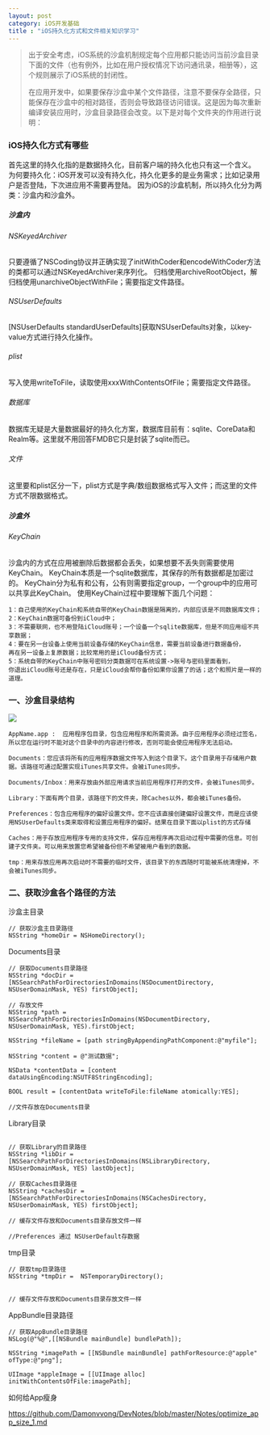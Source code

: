 ```yaml
---
layout: post
category: iOS开发基础
title : "iOS持久化方式和文件相关知识学习"
---
```


> 
>
> 
>
> 
>
> 
>
> 出于安全考虑，iOS系统的沙盒机制规定每个应用都只能访问当前沙盒目录下面的文件（也有例外，比如在用户授权情况下访问通讯录，相册等），这个规则展示了iOS系统的封闭性。
>
> 在应用开发中，如果要保存沙盒中某个文件路径，注意不要保存全路径，只能保存在沙盒中的相对路径，否则会导致路径访问错误。这是因为每次重新编译安装应用时，沙盒目录路径会改变。以下是对每个文件夹的作用进行说明：

### iOS持久化方式有哪些

首先这里的持久化指的是数据持久化，目前客户端的持久化也只有这一个含义。
为何要持久化：iOS开发可以没有持久化，持久化更多的是业务需求；比如记录用户是否登陆，下次进应用不需要再登陆。
因为iOS的沙盒机制，所以持久化分为两类：沙盒内和沙盒外。

##### 沙盒内

###### NSKeyedArchiver

只要遵循了NSCoding协议并正确实现了initWithCoder和encodeWithCoder方法的类都可以通过NSKeyedArchiver来序列化。
归档使用archiveRootObject，解归档使用unarchiveObjectWithFile；需要指定文件路径。

###### NSUserDefaults

[NSUserDefaults standardUserDefaults]获取NSUserDefaults对象，以key-value方式进行持久化操作。

###### plist

写入使用writeToFile，读取使用xxxWithContentsOfFile；需要指定文件路径。

###### 数据库

数据库无疑是大量数据最好的持久化方案，数据库目前有：sqlite、CoreData和Realm等。这里就不用回答FMDB它只是封装了sqlite而已。

###### 文件

这里要和plist区分一下，plist方式是字典/数组数据格式写入文件；而这里的文件方式不限数据格式。

##### 沙盒外

###### KeyChain

沙盒内的方式在应用被删除后数据都会丢失，如果想要不丢失则需要使用KeyChain。
KeyChain本质是一个sqlite数据库，其保存的所有数据都是加密过的。
KeyChain分为私有和公有，公有则需要指定group，一个group中的应用可以共享此KeyChain。
使用KeyChain过程中要理解下面几个问题：

```
1：自己使用的KeyChain和系统自带的KeyChain数据是隔离的，内部应该是不同数据库文件；
2：KeyChain数据可备份到iCloud中；
3：不需要联网，也不用登陆iCloud账号；一个设备一个sqlite数据库，但是不同应用组不共享数据；
4：要在另一台设备上使用当前设备存储的KeyChain信息，需要当前设备进行数据备份，
再在另一设备上复原数据；比较常用的是iCloud备份方式；
5：系统自带的KeyChain中账号密码分类数据可在系统设置->账号与密码里面看到，
你退出iCloud账号还是存在，只是iCloud会帮你备份如果你设置了的话；这个和照片是一样的道理。
```



### 一、沙盒目录结构

![](https://xilankong.github.io/resource/ios_app_file.png)

```
AppName.app :  应用程序包目录，包含应用程序和所需资源。由于应用程序必须经过签名，所以您在运行时不能对这个目录中的内容进行修改，否则可能会使应用程序无法启动。

Documents：您应该将所有的应用程序数据文件写入到这个目录下。这个目录用于存储用户数据。该路径可通过配置实现iTunes共享文件。会被iTunes同步。

Documents/Inbox：用来存放由外部应用请求当前应用程序打开的文件，会被iTunes同步。

Library：下面有两个目录，该路径下的文件夹，除Caches以外，都会被iTunes备份。

Preferences：包含应用程序的偏好设置文件。您不应该直接创建偏好设置文件，而是应该使用NSUserDefaults类来取得和设置应用程序的偏好。结果在目录下面以plist的方式存储

Caches：用于存放应用程序专用的支持文件，保存应用程序再次启动过程中需要的信息。可创建子文件夹。可以用来放置您希望被备份但不希望被用户看到的数据。

tmp：用来存放应用再次启动时不需要的临时文件，该目录下的东西随时可能被系统清理掉，不会被iTunes同步。

```

### 二、获取沙盒各个路径的方法

沙盒主目录

```
// 获取沙盒主目录路径
NSString *homeDir = NSHomeDirectory();
```

Documents目录

```
// 获取Documents目录路径
NSString *docDir = [NSSearchPathForDirectoriesInDomains(NSDocumentDirectory, NSUserDomainMask, YES) firstObject];

// 存放文件
NSString *path = NSSearchPathForDirectoriesInDomains(NSDocumentDirectory, NSUserDomainMask, YES).firstObject;
    
NSString *fileName = [path stringByAppendingPathComponent:@"myfile"];

NSString *content = @"测试数据";

NSData *contentData = [content dataUsingEncoding:NSUTF8StringEncoding];

BOOL result = [contentData writeToFile:fileName atomically:YES];

//文件存放在Documents目录
```

Library目录

```

// 获取Library的目录路径
NSString *libDir = [NSSearchPathForDirectoriesInDomains(NSLibraryDirectory, NSUserDomainMask, YES) lastObject];

// 获取Caches目录路径
NSString *cachesDir = [NSSearchPathForDirectoriesInDomains(NSCachesDirectory, NSUserDomainMask, YES) firstObject];

// 缓存文件存放和Documents目录存放文件一样

//Preferences 通过 NSUserDefault存数据
```

tmp目录

```
// 获取tmp目录路径
NSString *tmpDir =  NSTemporaryDirectory();


// 缓存文件存放和Documents目录存放文件一样
```

AppBundle目录路径

```
// 获取AppBundle目录路径
NSLog(@"%@",[[NSBundle mainBundle] bundlePath]);

NSString *imagePath = [[NSBundle mainBundle] pathForResource:@"apple" ofType:@"png"];

UIImage *appleImage = [[UIImage alloc] initWithContentsOfFile:imagePath];
```





如何给App瘦身



https://github.com/Damonvvong/DevNotes/blob/master/Notes/optimize_app_size_1.md